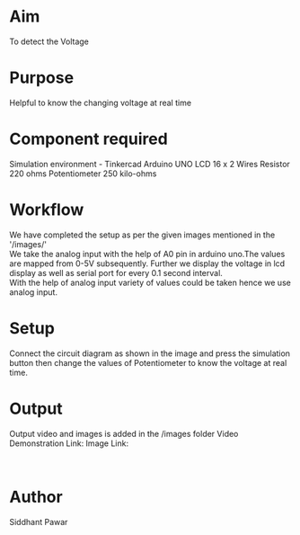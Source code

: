 # Aim
To detect the Voltage
<br>

# Purpose
Helpful to know the changing voltage at real time
<br>

# Component required
Simulation environment - Tinkercad
Arduino UNO
LCD 16 x 2 
Wires
Resistor 220 ohms 
Potentiometer 250 kilo-ohms
<br>


# Workflow
We have completed the setup as per the given images mentioned in the '/images/'<br>
We take the analog input with the help of A0 pin in arduino uno.The values are mapped from 0-5V subsequently. Further we display the voltage in lcd display as well as serial port for every 0.1 second interval.<br>With the help of analog input variety of values could be taken hence we use analog input.
<br>

# Setup 
Connect the circuit diagram as shown in the image and press the simulation button then change the values of Potentiometer to know the voltage at real time.

# Output

Output video and images is added in the /images folder
Video Demonstration Link:
Image Link:

<br>

# Author
Siddhant Pawar